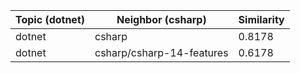 | Topic (dotnet) | Neighbor (csharp) | Similarity |
|-------------|-------------------|------------|
| dotnet | csharp | 0.8178 |
| dotnet | csharp/csharp-14-features | 0.6178 |
